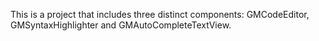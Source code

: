 This is a project that includes three distinct components: GMCodeEditor, GMSyntaxHighlighter and GMAutoCompleteTextView.